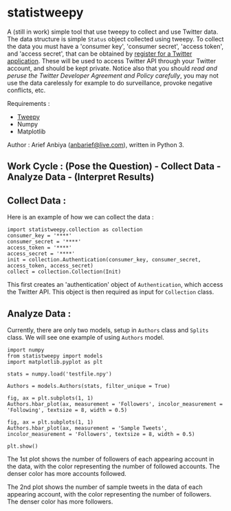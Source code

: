 # statistweepy
A (still in work) simple tool that use tweepy to collect and use Twitter data. The data structure is simple `Status` object collected using tweepy. To collect the data you must have a 'consumer key', 'consumer secret', 'access token', and 'access secret', that can be obtained by [register for a Twitter application](http://apps.twitter.com/). These will be used to access Twitter API through your Twitter account, and should be kept private. Notice also that you should *read and peruse the Twitter Developer Agreement and Policy carefully*, you may not use the data carelessly for example to do surveillance, provoke negative conflicts, etc.

Requirements :
- [Tweepy](http://docs.tweepy.org/en/v3.5.0/)
- Numpy
- Matplotlib

Author : Arief Anbiya (anbarief@live.com), written in Python 3.

## Work Cycle : (Pose the Question) - Collect Data - Analyze Data - (Interpret Results)

## Collect Data :

Here is an example of how we can collect the data : 

```
import statistweepy.collection as collection
consumer_key = '****'
consumer_secret = '****'
access_token = '****'
access_secret = '****'
init = collection.Authentication(consumer_key, consumer_secret, access_token, access_secret) 
collect = collection.Collection(Init)
```
This first creates an 'authentication' object of `Authentication`, which access the Twitter API. This object is then required as input for `Collection` class. 

## Analyze Data :

Currently, there are only two models, setup in `Authors` class and `Splits` class. We will see one example of using `Authors` model.

```
import numpy
from statistweepy import models
import matplotlib.pyplot as plt

stats = numpy.load('testfile.npy')

Authors = models.Authors(stats, filter_unique = True)

fig, ax = plt.subplots(1, 1)
Authors.hbar_plot(ax, measurement = 'Followers', incolor_measurement = 'Following', textsize = 8, width = 0.5)

fig, ax = plt.subplots(1, 1)
Authors.hbar_plot(ax, measurement = 'Sample Tweets', incolor_measurement = 'Followers', textsize = 8, width = 0.5)

plt.show()
```

The 1st plot shows the number of followers of each appearing account in the data, with the color representing the number of followed accounts. The denser color has more accounts followed.

The 2nd plot shows the number of sample tweets in the data of each appearing account, with the color representing the number of followers. The denser color has more followers.




